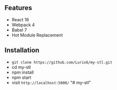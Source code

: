
## Features

* React 16
* Webpack 4
* Babel 7
* Hot Module Replacement

## Installation

* `git clone https://github.com/Lurix6/my-stl.git`
* cd my-stl
* npm install
* npm start
* visit `http://localhost:5000/`
"# my-stl" 
